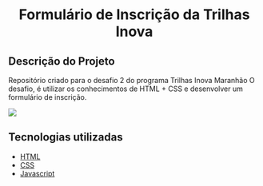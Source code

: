 <h1 align ="center">Formulário de Inscrição da Trilhas Inova </h1>

<h2> Descrição do Projeto </h2>
<p>Repositório criado para o desafio 2 do programa Trilhas Inova Maranhão
O desafio, é utilizar os conhecimentos de HTML + CSS e desenvolver um formulário de inscrição.</p>
<img src="https://github.com/Versart/Trilhas-Inova-Desafio2/assets/63207704/307d9d69-cd0a-4e4c-93fe-0dd373ea3ac8">

## Tecnologias utilizadas
* [HTML](https://developer.mozilla.org/pt-BR/docs/Web/HTML)
* [CSS](https://developer.mozilla.org/pt-BR/docs/Web/CSS)
* [Javascript](https://developer.mozilla.org/pt-BR/docs/Web/JavaScript)


